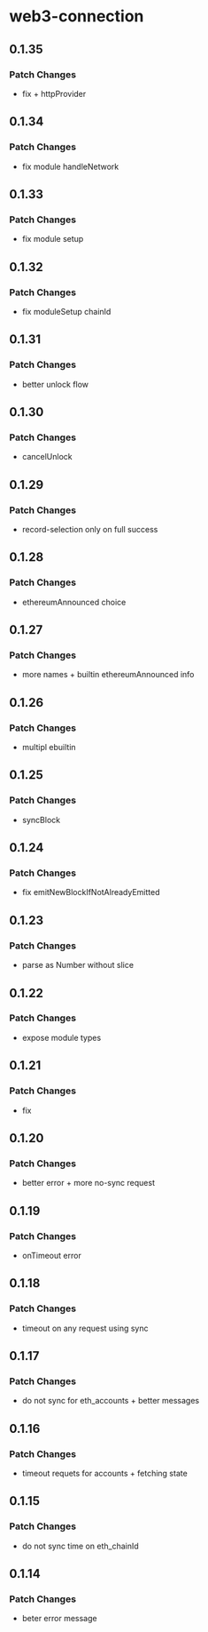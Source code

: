 # web3-connection

## 0.1.35

### Patch Changes

- fix + httpProvider

## 0.1.34

### Patch Changes

- fix module handleNetwork

## 0.1.33

### Patch Changes

- fix module setup

## 0.1.32

### Patch Changes

- fix moduleSetup chainId

## 0.1.31

### Patch Changes

- better unlock flow

## 0.1.30

### Patch Changes

- cancelUnlock

## 0.1.29

### Patch Changes

- record-selection only on full success

## 0.1.28

### Patch Changes

- ethereumAnnounced choice

## 0.1.27

### Patch Changes

- more names + builtin ethereumAnnounced info

## 0.1.26

### Patch Changes

- multipl ebuiltin

## 0.1.25

### Patch Changes

- syncBlock

## 0.1.24

### Patch Changes

- fix emitNewBlockIfNotAlreadyEmitted

## 0.1.23

### Patch Changes

- parse as Number without slice

## 0.1.22

### Patch Changes

- expose module types

## 0.1.21

### Patch Changes

- fix

## 0.1.20

### Patch Changes

- better error + more no-sync request

## 0.1.19

### Patch Changes

- onTimeout error

## 0.1.18

### Patch Changes

- timeout on any request using sync

## 0.1.17

### Patch Changes

- do not sync for eth_accounts + better messages

## 0.1.16

### Patch Changes

- timeout requets for accounts + fetching state

## 0.1.15

### Patch Changes

- do not sync time on eth_chainId

## 0.1.14

### Patch Changes

- beter error message
